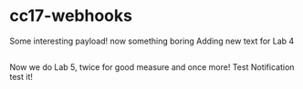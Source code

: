 # cc17-webhooks
Some interesting payload!
now something boring
Adding new text for Lab 4
##
Now we do Lab 5, twice for good measure
and once more!
Test Notification
test it!
